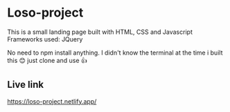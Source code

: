 # Loso-project

This is a small landing page built with HTML, CSS and Javascript
Frameworks used: JQuery

No need to npm install anything. I didn't know the terminal at the time i built this 😊
just clone and use 👍

## Live link
https://loso-project.netlify.app/
